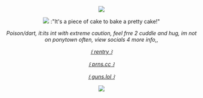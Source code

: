 <p align="center">
  <img src="https://files.catbox.moe/iwz4ln.png" />
<p align="center">
  <img src="https://files.catbox.moe/wnv3uf.png />
<p align="center">
:"It's a piece of cake to bake a pretty cake!"
<p align="center"
 
*Poison/dart, it:its   int with extreme caution, 
feel frre 2 cuddle and hug, im not on ponytown often,
view socials 4 more info,,*



  
<p align="center"
  

 [*꒰ rentry ꒱*](https://rentry.co/astr0k3n)
  <p align="center"


 [*꒰  prns.cc ꒱*](https://pronouns.cc/@ring.of.fire)

  <p align="center"

 [*꒰  guns.lol ꒱*](https://guns.lol/casketkids)

 <p align="center">
  <img src="https://files.catbox.moe/l9p1ku.png" />

